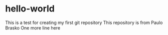 # hello-world
This is a test for creating my first git repository
This repository is from Paulo Brasko
One more line here
